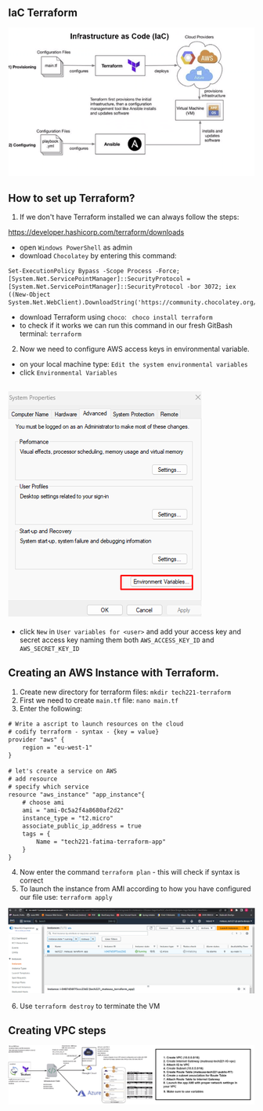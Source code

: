 IaC Terraform
-

![IaC.png](file%2FIaC.png)

## How to set up Terraform?

1. If we don't have Terraform installed we can always follow the steps:

https://developer.hashicorp.com/terraform/downloads

- open `Windows PowerShell` as admin
- download `Chocolatey` by entering this command:
```commandline
Set-ExecutionPolicy Bypass -Scope Process -Force; [System.Net.ServicePointManager]::SecurityProtocol = [System.Net.ServicePointManager]::SecurityProtocol -bor 3072; iex ((New-Object System.Net.WebClient).DownloadString('https://community.chocolatey.org/install.ps1'))
```
- download Terraform using `choco`: ` choco install terraform`
- to check if it works we can run this command in our fresh GitBash terminal: `terraform`

2. Now we need to configure AWS access keys in environmental variable.

- on your local machine type: `Edit the system environmental variables`
- click `Environmental Variables`

![env_var.png](file%2Fenv_var.png)
-
- click `New` in `User variables for <user>` and add your access key and secret access key naming them both `AWS_ACCESS_KEY_ID` and `AWS_SECRET_KEY_ID`

## Creating an AWS Instance with Terraform.

1. Create new directory for terraform files: `mkdir tech221-terraform`
2. First we need to create `main.tf` file: `nano main.tf`
3. Enter the following:
```commandline
# Write a ascript to launch resources on the cloud 
# codify terraform - syntax - {key = value}
provider "aws" {
    region = "eu-west-1"
}

# let's create a service on AWS
# add resource
# specify which service
resource "aws_instance" "app_instance"{
    # choose ami
    ami = "ami-0c5a2f4a8680af2d2"
    instance_type = "t2.micro"
    associate_public_ip_address = true
    tags = {
        Name = "tech221-fatima-terraform-app"
    }
}

```
4. Now enter the command `terraform plan` - this will check if syntax is correct
5. To launch the instance from AMI according to how you have configured our file use: `terraform apply`

![instance_running.png](file%2Finstance_running.png)

6. Use `terraform destroy` to terminate the VM

## Creating VPC steps

![full_IaC_dia.png](file%2Ffull_IaC_dia.png)
















